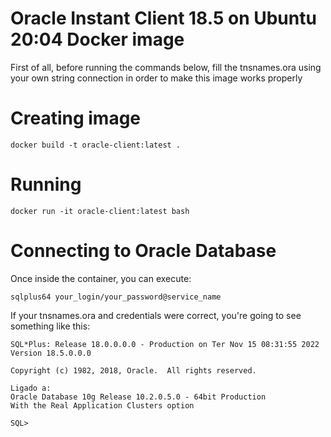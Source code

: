 # Oracle Instant Client 18.5 on Ubuntu 20:04 Docker image

First of all, before running the commands below, fill the tnsnames.ora using your own string connection in order to make this image works properly

# Creating image

```
docker build -t oracle-client:latest .
```

# Running

```
docker run -it oracle-client:latest bash
```

# Connecting to Oracle Database

Once inside the container, you can execute:

```
sqlplus64 your_login/your_password@service_name
```

If your tnsnames.ora and credentials were correct, you're going to see something like this:

```
SQL*Plus: Release 18.0.0.0.0 - Production on Ter Nov 15 08:31:55 2022
Version 18.5.0.0.0

Copyright (c) 1982, 2018, Oracle.  All rights reserved.

Ligado a:
Oracle Database 10g Release 10.2.0.5.0 - 64bit Production
With the Real Application Clusters option

SQL>
```